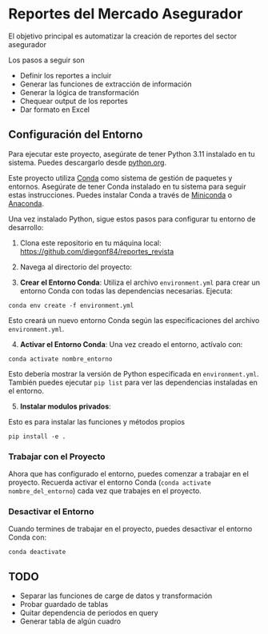 # Reportes del Mercado Asegurador

El objetivo principal es automatizar la creación de reportes del sector asegurador

Los pasos a seguir son
* Definir los reportes a incluir
* Generar las funciones de extracción de información
* Generar la lógica de transformación
* Chequear output de los reportes
* Dar formato en Excel

## Configuración del Entorno

Para ejecutar este proyecto, asegúrate de tener Python 3.11 instalado en tu sistema. Puedes descargarlo desde [python.org](https://www.python.org/downloads/).

Este proyecto utiliza [Conda](https://docs.conda.io/en/latest/) como sistema de gestión de paquetes y entornos. Asegúrate de tener Conda instalado en tu sistema para seguir estas instrucciones. Puedes instalar Conda a través de [Miniconda](https://docs.conda.io/en/latest/miniconda.html) o [Anaconda](https://www.anaconda.com/products/distribution).

Una vez instalado Python, sigue estos pasos para configurar tu entorno de desarrollo:

1. Clona este repositorio en tu máquina local:
https://github.com/diegonf84/reportes_revista

2. Navega al directorio del proyecto:

3. **Crear el Entorno Conda**: Utiliza el archivo `environment.yml` para crear un entorno Conda con todas las dependencias necesarias. Ejecuta:

`conda env create -f environment.yml`

Esto creará un nuevo entorno Conda según las especificaciones del archivo `environment.yml`.

4. **Activar el Entorno Conda**: Una vez creado el entorno, actívalo con:

`conda activate nombre_entorno`

Esto debería mostrar la versión de Python especificada en `environment.yml`. También puedes ejecutar `pip list` para ver las dependencias instaladas en el entorno.

5. **Instalar modulos privados**:

Esto es para instalar las funciones y métodos propios

`pip install -e .`

### Trabajar con el Proyecto

Ahora que has configurado el entorno, puedes comenzar a trabajar en el proyecto. Recuerda activar el entorno Conda (`conda activate nombre_del_entorno`) cada vez que trabajes en el proyecto.

### Desactivar el Entorno

Cuando termines de trabajar en el proyecto, puedes desactivar el entorno Conda con:

`conda deactivate`

## TODO
* Separar las funciones de carge de datos y transformación
* Probar guardado de tablas
* Quitar dependencia de periodos en query
* Generar tabla de algún cuadro
